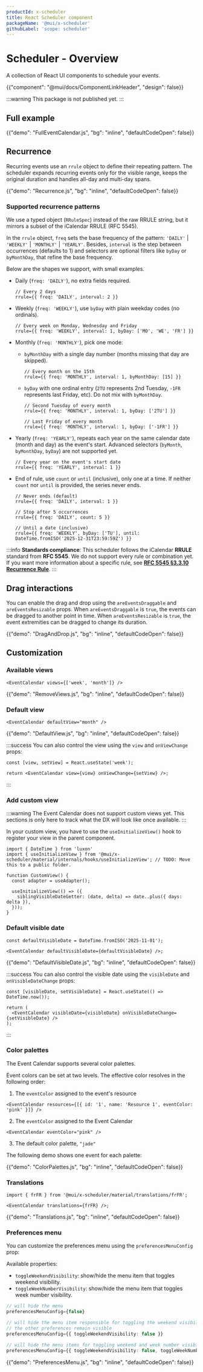 ```yaml
---
productId: x-scheduler
title: React Scheduler component
packageName: '@mui/x-scheduler'
githubLabel: 'scope: scheduler'
---
```


# Scheduler - Overview

<p class="description">A collection of React UI components to schedule your events.</p>

{{"component": "@mui/docs/ComponentLinkHeader", "design": false}}

:::warning
This package is not published yet.
:::

## Full example

{{"demo": "FullEventCalendar.js", "bg": "inline", "defaultCodeOpen": false}}

## Recurrence

Recurring events use an `rrule` object to define their repeating pattern.
The scheduler expands recurring events only for the visible range, keeps the original duration and handles all-day and multi-day spans.

{{"demo": "Recurrence.js", "bg": "inline", "defaultCodeOpen": false}}

### Supported recurrence patterns

We use a typed object (`RRuleSpec`) instead of the raw RRULE string, but it mirrors a subset of the iCalendar RRULE (RFC 5545).

In the `rrule` object, `freq` sets the base frequency of the pattern: `'DAILY'` | `'WEEKLY'` | `'MONTHLY'` | `'YEARLY'`.
Besides, `interval` is the step between occurrences (defaults to 1) and selectors are optional filters like `byDay` or `byMonthDay`, that refine the base frequency.

Below are the shapes we support, with small examples.

- Daily (`freq: 'DAILY'`), no extra fields required.

  ```tsx
  // Every 2 days
  rrule={{ freq: 'DAILY', interval: 2 }}
  ```

- Weekly (`freq: 'WEEKLY'`), use `byDay` with plain weekday codes (no ordinals).

  ```tsx
  // Every week on Monday, Wednesday and Friday
  rrule={{ freq: 'WEEKLY', interval: 1, byDay: ['MO', 'WE', 'FR'] }}
  ```

- Monthly (`freq: 'MONTHLY'`), pick one mode:
  - `byMonthDay` with a single day number (months missing that day are skipped).

    ```tsx
    // Every month on the 15th
    rrule={{ freq: 'MONTHLY', interval: 1, byMonthDay: [15] }}
    ```

  - `byDay` with one ordinal entry (`2TU` represents 2nd Tuesday, `-1FR` represents last Friday, etc).
    Do not mix with `byMonthDay`.

    ```tsx
    // Second Tuesday of every month
    rrule={{ freq: 'MONTHLY', interval: 1, byDay: ['2TU'] }}

    // Last Friday of every month
    rrule={{ freq: 'MONTHLY', interval: 1, byDay: ['-1FR'] }}

    ```

- Yearly (`freq: 'YEARLY'`), repeats each year on the same calendar date (month and day) as the event's start. Advanced selectors (`byMonth`, `byMonthDay`, `byDay`) are not supported yet.

  ```tsx
  // Every year on the event's start date
  rrule={{ freq: 'YEARLY', interval: 1 }}
  ```

- End of rule, use `count` or `until` (inclusive), only one at a time. If neither `count` nor `until` is provided, the series never ends.

  ```tsx
  // Never ends (default)
  rrule={{ freq: 'DAILY', interval: 1 }}

  // Stop after 5 occurrences
  rrule={{ freq: 'DAILY', count: 5 }}

  // Until a date (inclusive)
  rrule={{ freq: 'WEEKLY', byDay: ['TU'], until: DateTime.fromISO('2025-12-31T23:59:59Z') }}
  ```

:::info
**Standards compliance**: This scheduler follows the iCalendar **RRULE** standard from **RFC 5545**. We do not support every rule or combination yet. If you want more information about a specific rule, see **[RFC 5545 §3.3.10 Recurrence Rule](https://datatracker.ietf.org/doc/html/rfc5545#section-3.3.10)**.
:::

## Drag interactions

You can enable the drag and drop using the `areEventsDraggable` and `areEventsResizable` props.
When `areEventsDraggable` is `true`, the events can be dragged to another point in time.
When `areEventsResizable` is `true`, the event extremities can be dragged to change its duration.

{{"demo": "DragAndDrop.js", "bg": "inline", "defaultCodeOpen": false}}

## Customization

### Available views

```tsx
<EventCalendar views={['week', 'month']} />
```

{{"demo": "RemoveViews.js", "bg": "inline", "defaultCodeOpen": false}}

### Default view

```tsx
<EventCalendar defaultView="month" />
```

{{"demo": "DefaultView.js", "bg": "inline", "defaultCodeOpen": false}}

:::success
You can also control the view using the `view` and `onViewChange` props:

```tsx
const [view, setView] = React.useState('week');

return <EventCalendar view={view} onViewChange={setView} />;
```

:::

### Add custom view

:::warning
The Event Calendar does not support custom views yet.
This sections is only here to track what the DX will look like once available.
:::

In your custom view, you have to use the `useInitializeView()` hook to register your view in the parent component.

```tsx
import { DateTime } from 'luxon'
import { useInitializeView } from '@mui/x-scheduler/material/internals/hooks/useInitializeView'; // TODO: Move this to a public folder.

function CustomView() {
  const adapter = useAdapter();

  useInitializeView(() => ({
    siblingVisibleDateGetter: (date, delta) => date..plus({ days: delta }),
  }));
}
```

### Default visible date

```tsx
const defaultVisibleDate = DateTime.fromISO('2025-11-01');

<EventCalendar defaultVisibleDate={defaultVisibleDate} />;
```

{{"demo": "DefaultVisibleDate.js", "bg": "inline", "defaultCodeOpen": false}}

:::success
You can also control the visible date using the `visibleDate` and `onVisibleDateChange` props:

```tsx
const [visibleDate, setVisibleDate] = React.useState(() => DateTime.now());

return (
  <EventCalendar visibleDate={visibleDate} onVisibleDateChange={setVisibleDate} />
);
```

:::

### Color palettes

The Event Calendar supports several color palettes.

Event colors can be set at two levels. The effective color resolves in the following order:

1. The `eventColor` assigned to the event's resource

```tsx
<EventCalendar resources={[{ id: '1', name: 'Resource 1', eventColor: 'pink' }]} />
```

2. The `eventColor` assigned to the Event Calendar

```tsx
<EventCalendar eventColor="pink" />
```

3. The default color palette, `"jade"`

The following demo shows one event for each palette:

{{"demo": "ColorPalettes.js", "bg": "inline", "defaultCodeOpen": false}}

### Translations

```tsx
import { frFR } from '@mui/x-scheduler/material/translations/frFR';

<EventCalendar translations={frFR} />;
```

{{"demo": "Translations.js", "bg": "inline", "defaultCodeOpen": false}}

### Preferences menu

You can customize the preferences menu using the `preferencesMenuConfig` prop:

Available properties:

- `toggleWeekendVisibility`: show/hide the menu item that toggles weekend visibility.
- `toggleWeekNumberVisibility`: show/hide the menu item that toggles week number visibility.

```ts
// will hide the menu
preferencesMenuConfig={false}

// will hide the menu item responsible for toggling the weekend visibility
// the other preferences remain visible
preferencesMenuConfig={{ toggleWeekendVisibility: false }}

// will hide the menu items for toggling weekend and week number visibility
preferencesMenuConfig={{ toggleWeekendVisibility: false, toggleWeekNumberVisibility: false }}
```

{{"demo": "PreferencesMenu.js", "bg": "inline", "defaultCodeOpen": false}}
